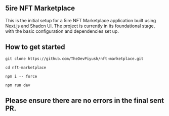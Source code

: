 ## 5ire NFT Marketplace

This is the initial setup for a 5ire NFT Marketplace application built using Next.js and Shadcn UI. The project is currently in its foundational stage, with the basic configuration and dependencies set up.

## How to get started

```
git clone https://github.com/TheDevPiyush/nft-marketplace.git
```

```
cd nft-marketplace
```

```
npm i -- force
```

<!-- --force is required because shadcn-ui has dependencies issues with Next.js v15 and React v19 -->

```
npm run dev
```

## Please ensure there are no errors in the final sent PR.

